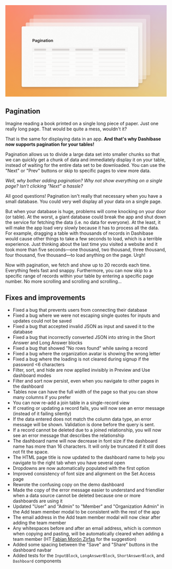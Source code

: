 ![Pagination](../assets/pagination.png)

## Pagination

Imagine reading a book printed on a single long piece of paper. Just one really long page. That would be quite a mess, wouldn't it? 

That is the same for displaying data in an app. **And that's why Dashibase now supports pagination for your tables!**

Pagination allows us to divide a large data set into smaller chunks so that we can quickly get a chunk of data and immediately display it on your table, instead of waiting for the entire data set to be downloaded. You can use the "Next" or "Prev" buttons or skip to specific pages to view more data. 

*Well, why bother adding pagination? Why not show everything on a single page? Isn't clicking "Next" a hassle?*

All good questions! Pagination isn't really that necessary when you have a small database. You could very well display all your data on a single page. 

But when your database is huge, problems will come knocking on your door (or table). At the worst, a giant database could break the app and shut down the service for fetching the data (i.e. no data for everyone). At the least, it will make the app load very slowly because it has to process all the data. For example, dragging a table with thousands of records in Dashibase would cause other things to take a few seconds to load, which is a terrible experience. Just thinking about the last time you visited a website and it took more than five seconds—one thousand, two thousand, three thousand, four thousand, five thousand—to load anything on the page. Urgh!

Now with pagination, we fetch and show up to 20 records each time. Everything feels fast and snappy. Furthermore, you can now skip to a specific range of records within your table by entering a specific page number. No more scrolling and scrolling and scrolling...

## Fixes and improvements

- Fixed a bug that prevents users from connecting their database
- Fixed a bug where we were not escaping single quotes for inputs and updates could not be saved
- Fixed a bug that accepted invalid JSON as input and saved it to the database
- Fixed a bug that incorrectly converted JSON into string in the Short Answer and Long Answer blocks
- Fixed a bug that showed "No rows found" while saving a record
- Fixed a bug where the organization avatar is showing the wrong letter
- Fixed a bug where the loading is not cleared during signup if the password <6 characters
- Filter, sort, and hide are now applied invisibly in Preview and Use dashboard modes
- Filter and sort now persist, even when you navigate to other pages in the dashboard
- Tables now can have the full width of the page so that you can show many columns if you prefer
- You can now re-add a join table in a single-record view
- If creating or updating a record fails, you will now see an error message (instead of it failing silently)
- If the data entered does not match the column data type, an error message will be shown. Validation is done before the query is sent.
- If a record cannot be deleted due to a joined relationship, you will now see an error message that describes the relationship
- The dashboard name will now decrease in font size if the dashboard name has more than 16 characters. It will only be truncated if it still does not fit the space.
- The HTML page title is now updated to the dashboard name to help you navigate to the right tab when you have several open
- Dropdowns are now automatically populated with the first option
- Improved consistency of font size and alignment on the Set Access page
- Rewrote the confusing copy on the demo dashboard
- Made the copy of the error message easier to understand and friendlier when a data source cannot be deleted because one or more dashboards are using it
- Updated "User" and "Admin" to "Member" and "Organization Admin" in the Add team member modal to be consistent with the rest of the app
- The email address in the Add team member modal will now clear after adding the team member
- Any whitespaces before and after an email address, which is common when copying and pasting, will be automatically cleared when adding a team member (HT [Fabian Morón Zirfas](https://github.com/ff6347) for the suggestion)
- Added some spacing between the "Save" and "Share" buttons in the dashboard navbar
- Added tests for the `InputBlock`, `LongAnswerBlock`, `ShortAnswerBlock`, and `Dashboard` components

